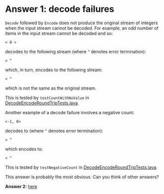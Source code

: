 # Answer 1: decode failures

`Decode` followed by `Encode` does not produce the original stream of integers when the input stream cannot
be decoded. For example, an odd number of items in the input stream cannot be decoded and so:

```
< 0 >

```
decodes to the following stream (where `^` denotes error termination):
```
< ^

```
which, in turn, encodes to the following stream:
```
< ^

```
which is not the same as the original stream.

This is tested by `testCountWithNoValue` in
[DecodeEncodeRoundTripTests.java](../tests/src/test/java/integration/DecodeEncodeRoundTripTests.java).


Another example of a decode failure involves a negative count:
```
<-1, 0>
```
decodes to (where `^` denotes error termination):
```
< ^
```
which encodes to:
```
< ^
```
 
This is tested by `testNegativeCount` in
[DecodeEncodeRoundTripTests.java](../tests/src/test/java/integration/DecodeEncodeRoundTripTests.java).


This answer is probably the most obvious. Can you think of other answers?

**Answer 2:** [here](./.ANSWER2.md) 
